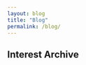 ```yaml
---
layout: blog
title: "Blog"
permalink: /blog/
---
```


## **Interest Archive**

<!-- ### Interests  -->

